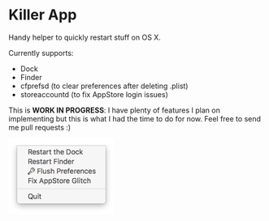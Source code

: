 # Killer App

Handy helper to quickly restart stuff on OS X.

Currently supports:

* Dock
* Finder
* cfprefsd (to clear preferences after deleting .plist)
* storeaccountd (to fix AppStore login issues)

This is **WORK IN PROGRESS**: I have plenty of features I plan on implementing but this is what I had the time to do for now. Feel free to send me pull requests :)

![screenshot](https://raw.githubusercontent.com/insidegui/Killerapp/master/screenshots/screenshot.png)